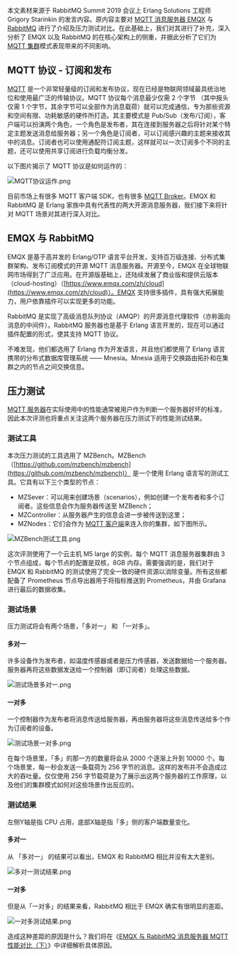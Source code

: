 本文素材来源于 RabbitMQ Summit 2019 会议上 Erlang Solutions 工程师 Grigory Starinkin  的发言内容。原内容主要对 [MQTT 消息服务器 EMQX](https://www.emqx.io/zh) 与 [RabbitMQ](https://www.rabbitmq.com) 进行了介绍及压力测试对比。在此基础上，我们对其进行了补充，深入分析了 EMQX 以及 RabbitMQ  的在核心架构上的侧重，并据此分析了它们为 [MQTT 集群](https://www.emqx.com/zh/blog/tag/mqtt-broker-集群)模式表现带来的不同影响。

## MQTT 协议 - 订阅和发布

[MQTT](https://www.emqx.com/zh/mqtt) 是一个非常轻量级的订阅和发布协议，现在已经是物联网领域最具统治地位和使用最广泛的传输协议。MQTT 协议每个消息最少仅需 2 个字节 （其中报头仅需 1 个字节，其余字节可以全部作为消息载荷）就可以完成通信，专为那些资源和空间有限、功耗敏感的硬件所打造。其主要模式是 Pub/Sub（发布/订阅），客户端可以扮演两个角色，一个角色是发布者，其在连接到服务器之后将针对某个特定主题发送消息给服务器；另一个角色是订阅者，可以订阅感兴趣的主题来接收其中的消息。订阅者也可以使用通配符订阅主题，这样就可以一次订阅多个不同的主题，还可以使用共享订阅进行负载均衡分发。

以下图片揭示了 MQTT 协议是如何运作的：

![MQTT协议运作.png](https://static.emqx.net/images/0a32545afd5d82cd0988372700ab6bba.png)

目前市场上有很多 MQTT 客户端 SDK，也有很多 [MQTT Broker](https://www.emqx.io/zh)。EMQX 和 RabbitMQ 是 Erlang 家族中具有代表性的两大开源消息服务器，我们接下来将针对 MQTT 场景对其进行深入对比。



## EMQX 与 RabbitMQ

EMQX 是基于高并发的 Erlang/OTP 语言平台开发，支持百万级连接、分布式集群架构、发布订阅模式的开源 MQTT 消息服务器。开源至今，EMQX 在全球物联网市场得到了广泛应用。在开源版基础上，还陆续发展了商业版和提供云版本（cloud-hosting）（[https://www.emqx.com/zh/cloud](https://www.emqx.com/zh/cloud)）。EMQX 支持很多插件，具有强大拓展能力，用户依靠插件可以实现更多的功能。

RabbitMQ 是实现了高级消息队列协议（AMQP）的开源消息代理软件（亦称面向消息的中间件）。RabbitMQ 服务器也是基于 Erlang 语言开发的，现在可以通过插件配置的形式，使其支持 MQTT 协议。

不难发现，他们都选用了 Erlang 作为开发语言，并且他们都使用了 Erlang 语言携带的分布式数据库管理系统 —— Mnesia。Mnesia 适用于交换路由拓扑和在集群之内的节点之间交换信息。



## 压力测试

[MQTT 服务器](https://www.emqx.io/zh)在实际使用中的性能通常被用户作为判断一个服务器好坏的标准，因此本次评测也将重点关注这两个服务器在压力测试下的性能测试结果。

### 测试工具

本次压力测试的工具选用了 MZBench。MZBench（[https://github.com/mzbench/mzbench](https://github.com/mzbench/mzbench)） 是一个使用 Erlang 语言写的测试工具。它具有以下三个类型的节点：

- MZSever：可以用来创建场景（scenarios），例如创建一个发布者和多个订阅者。这些信息会作为服务器传送至 MZBench；
- MZController：从服务器产生的信息会进一步被传送到这里；
- MZNodes：它们会作为 [MQTT 客户端](https://www.emqx.com/zh/blog/tag/mqtt-客户端)来连入你的集群，如下图所示。

![MZBench测试工具.png](https://static.emqx.net/images/3f2695191e1017c93fe8a2c73f759847.png)

这次评测使用了一个云主机 M5 large 的实例，每个 MQTT 消息服务器集群由 3 个节点组成，每个节点的配置是双核，8GB 内存。需要强调的是，我们对于 EMQX 和 RabbitMQ 的测试使用了完全一致的硬件资源以消除变量。所有这些都配备了 Prometheus 节点导出器用于将指标推送到 Prometheus，并由 Grafana 进行最后的数据收集。

### 测试场景

压力测试将会有两个场景，「多对一」 和 「一对多」。

#### 多对一

许多设备作为发布者，如温度传感器或者是压力传感器，发送数据给一个服务器。服务器再将这些数据发送给一个控制器（即订阅者）处理这些数据。

![测试场景多对一.png](https://static.emqx.net/images/542b8f4b662e0cd612c4f9aa2187b83f.png)

#### 一对多

一个控制器作为发布者将消息传送给服务器，再由服务器将这些消息传送给多个作为订阅者的设备。

![测试场景一对多.png](https://static.emqx.net/images/df66fffee3d8775a81191448bbb8d6e1.png)

在每个场景里，「多」的那一方的数量将会从 2000 个逐渐上升到 10000 个。每个场景里，每一秒会发送一条载荷为 256 字节的消息。这样的发布并不会造成过大的吞吐量。仅仅使用 256 字节载荷是为了展示出这两个服务器的工作原理，以及他们的集群模式如何对这些场景作出反应的。

### 测试结果

左侧Y轴是指 CPU 占用，底部X轴是指「多」侧的客户端数量变化。

#### 多对一

从 「多对一」 的结果可以看出，EMQX 和 RabbitMQ 相比并没有太大差别。

![多对一测试结果.png](https://static.emqx.net/images/aa65dc91c40366b8cf78ee5333d433f6.png)

#### 一对多

但是从「一对多」的结果来看，RabbitMQ 相比于 EMQX 确实有很明显的差距。

![一对多测试结果.png](https://static.emqx.net/images/f6a014f85691501ce2f5679a7410fc42.png)

造成这种差距的原因是什么？我们将在《[EMQX 与 RabbitMQ 消息服务器 MQTT 性能对比（下）](https://www.emqx.com/zh/blog/emqx-or-rabbitmq-part-2)》中详细解析具体原因。
